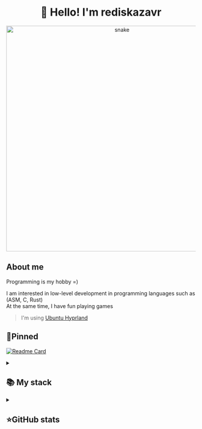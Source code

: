 <h1 align="center">👋 Hello! I'm rediskazavr </h1>

<p align="center">
 <img width="600" src="assets/github-snake.svg" alt="snake"/>
</p>

## About me

Programming is my hobby =)  

I am interested in low-level development in programming languages such as (ASM, C, Rust)  
At the same time, I have fun playing games
> I'm using [Ubuntu Hyprland](https://github.com/JaKooLit/Ubuntu-Hyprland)

## 📌Pinned
[![Readme Card](https://github-readme-stats.vercel.app/api/pin/?username=rediskazavr&repo=TUI-OS&theme=dracula&bg_color=00000000&)](https://github.com/rediskazavr/TUI-OS)


<details align="left">
  <summary><h2><b>📚 My stack</b></h2></summary>
  <p>
    <h3>Langs</h3>
    <img src="https://skillicons.dev/icons?i=cpp,c,rust,assembly&perline=7" />
    <h3>Frameworks / Tools</h3>
    <img src="https://skillicons.dev/icons?i=obsidian,markdown,bash,ubuntu,linux,git&perline=7" />
    <h3>Software</h3>
    <img src="https://skillicons.dev/icons?i=neovim,vscode&perline=7" />
    <br>
  </p>
</details>


<details align="left">
  <summary><h2><b>⭐GitHub stats</b></h2></summary>
  <p>
   <img src="https://github-readme-stats.vercel.app/api/top-langs/?username=rediskazavr&theme=dracula&layout=compact&hide_border=true&bg_color=00000000" />
   <br>
   <img src="https://github-readme-stats.vercel.app/api?username=rediskazavr&count_private=true&show_icons=true&theme=dracula&hide_border=true&bg_color=00000000" />
    <br>
   <img src="https://metrics.lecoq.io/MatveySDK" />
  </p>
</details>

